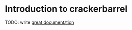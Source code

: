 # Introduction to crackerbarrel

TODO: write [great documentation](http://jacobian.org/writing/great-documentation/what-to-write/)
